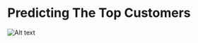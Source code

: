 # Predicting The Top Customers 
![Alt text]("https://github.com/bharti-1/Predicting_The_Top_Customers/blob/main/target.jpeg")

